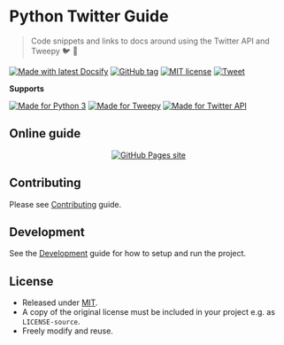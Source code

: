# Python Twitter Guide
> Code snippets and links to docs around using the Twitter API and Tweepy :bird: :snake:

[![Made with latest Docsify](https://img.shields.io/npm/v/docsify?label=docsify)](https://docsify.js.org/)
[![GitHub tag](https://img.shields.io/github/tag/MichaelCurrin/python-twitter-guide.svg)](https://GitHub.com/MichaelCurrin/python-twitter-guide/tags/)
[![MIT license](https://img.shields.io/badge/License-MIT-blue.svg)](#license)
[![Tweet](https://img.shields.io/twitter/url?style=social&url=https%3A%2F%2Fmichaelcurrin.github.io%2Fpython-twitter-guide%2F)](https://twitter.com/intent/tweet?url=https%3A%2F%2FMichaelCurrin.github.io%2Fpython-twitter-guide&hashtags=twitter-api,tweepy,python,guide,tutorial)

**Supports**

[![Made for Python 3](https://img.shields.io/badge/Python-3.5+-blue.svg)](http://python.org/)
[![Made for Tweepy](https://img.shields.io/badge/tweepy-v3.8.0-blue.svg)](http://docs.tweepy.org/)
[![Made for Twitter API](https://img.shields.io/badge/Twitter_API-1.1-blue.svg)](https://developer.twitter.com/en/docs)


## Online guide

<div align="center">

[![GitHub Pages site](https://img.shields.io/badge/Site-Python_Twitter_Guide-blue?style=for-the-badge)](https://michaelcurrin.github.io/python-twitter-guide/)

</div>



## Contributing

Please see [Contributing](/CONTRIBUTING.md) guide.


## Development

See the [Development](/development.md) guide for how to setup and run the project.


## License

- Released under [MIT](/LICENSE).
- A copy of the original license must be included in your project e.g. as `LICENSE-source`.
- Freely modify and reuse.
